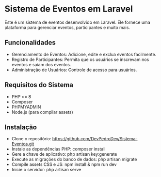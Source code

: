 <h1>Sistema de Eventos em Laravel</h1>
<p></p>Este é um sistema de eventos desenvolvido em Laravel. Ele fornece uma plataforma para gerenciar eventos, participantes e muito mais.</p>

<h2>Funcionalidades</h2>

* Gerenciamento de Eventos: Adicione, edite e exclua eventos facilmente.
* Registro de Participantes: Permita que os usuários se inscrevam nos eventos e saiam dos eventos.
* Administração de Usuários: Controle de acesso para usuários.
  
<h2>Requisitos do Sistema</h2>

* PHP >= 8
* Composer
* PHPMYADMIN
* Node.js (para compilar assets)
<h2> Instalação </h2>

* Clone o repositório: https://github.com/DevPedroDev/Sistema-Eventos.git
* Instale as dependências PHP: composer install
* Gere a chave de aplicativo: php artisan key:generate
* Execute as migrações do banco de dados: php artisan migrate
* Compile assets CSS e JS: npm install & npm run dev
* Inicie o servidor: php artisan serve
